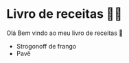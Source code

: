 # Livro de receitas :man_cook:

Olá Bem vindo ao meu livro de receitas :wave:

- Strogonoff de frango
- Pavê